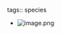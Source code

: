 tags:: species

- ![image.png](https://peach-geographical-bat-397.mypinata.cloud/ipfs/Qmbke9JafiztopjH3uFn35iSjNQSCnDQVDpK8qna6V3hpG)